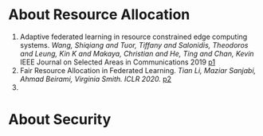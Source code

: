 # About Resource Allocation
1. Adaptive federated learning in resource constrained edge computing systems. *Wang, Shiqiang and Tuor, Tiffany and Salonidis, Theodoros and Leung, Kin K and Makaya, Christian and He, Ting and Chan, Kevin* IEEE Journal on Selected Areas in Communications 2019 [p1](h)
2. Fair Resource Allocation in Federated Learning. 	*Tian Li, Maziar Sanjabi, Ahmad Beirami, Virginia Smith. ICLR 2020.* [p2](https://arxiv.org/abs/1905.10497)
3. 
# About Security
